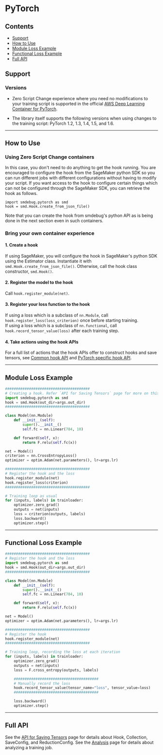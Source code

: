 # PyTorch

## Contents
- [Support](#support)
- [How to Use](#how-to-use)
- [Module Loss Example](#module-loss-example)
- [Functional Loss Example](#functional-loss-example)
- [Full API](#full-api)

## Support
### Versions
- Zero Script Change experience where you need no modifications to your training script is supported in the official [AWS Deep Learning Container for PyTorch](https://github.com/aws/deep-learning-containers/blob/master/available_images.md#general-framework-containers).

- The library itself supports the following versions when using changes to the training script: PyTorch 1.2, 1.3, 1.4, 1.5, and 1.6.

---

## How to Use
### Using Zero Script Change containers
In this case, you don't need to do anything to get the hook running. You are encouraged to configure the hook from the SageMaker python SDK so you can run different jobs with different configurations without having to modify your script. If you want access to the hook to configure certain things which can not be configured through the SageMaker SDK, you can retrieve the hook as follows.
```
import smdebug.pytorch as smd
hook = smd.Hook.create_from_json_file()
```
Note that you can create the hook from smdebug's python API as is being done in the next section even in such containers.

### Bring your own container experience
#### 1. Create a hook
If using SageMaker, you will configure the hook in SageMaker's python SDK using the Estimator class. Instantiate it with
`smd.Hook.create_from_json_file()`. Otherwise, call the hook class constructor, `smd.Hook()`.

#### 2. Register the model to the hook
Call `hook.register_module(net)`.

#### 3. Register your loss function to the hook
If using a loss which is a subclass of `nn.Module`, call `hook.register_loss(loss_criterion)` once before starting training.\
If using a loss which is a subclass of `nn.functional`, call `hook.record_tensor_value(loss)` after each training step.

#### 4. Take actions using the hook APIs

For a full list of actions that the hook APIs offer to construct hooks and save tensors, see [Common hook API](https://github.com/awslabs/sagemaker-debugger/blob/master/docs/api.md#common-hook-api) and [PyTorch specific hook API](https://github.com/awslabs/sagemaker-debugger/blob/master/docs/api.md#pytorch-specific-hook-api).

---

## Module Loss Example
```python
#######################################
# Creating a hook. Refer `API for Saving Tensors` page for more on this
import smdebug.pytorch as smd
hook = smd.Hook(out_dir=args.out_dir)
#######################################

class Model(nn.Module)
    def __init__(self):
        super().__init__()
        self.fc = nn.Linear(784, 10)

    def forward(self, x):
        return F.relu(self.fc(x))

net = Model()
criterion = nn.CrossEntropyLoss()
optimizer = optim.Adam(net.parameters(), lr=args.lr)

#######################################
# Register the hook and the loss
hook.register_module(net)
hook.register_loss(criterion)
#######################################

# Training loop as usual
for (inputs, labels) in trainloader:
    optimizer.zero_grad()
    outputs = net(inputs)
    loss = criterion(outputs, labels)
    loss.backward()
    optimizer.step()
```

---

## Functional Loss Example
```python
#######################################
# Register the hook and the loss
import smdebug.pytorch as smd
hook = smd.Hook(out_dir=args.out_dir)
#######################################

class Model(nn.Module)
    def __init__(self):
        super().__init__()
        self.fc = nn.Linear(784, 10)

    def forward(self, x):
        return F.relu(self.fc(x))

net = Model()
optimizer = optim.Adam(net.parameters(), lr=args.lr)

#######################################
# Register the hook
hook.register_module(net)
#######################################

# Training loop, recording the loss at each iteration
for (inputs, labels) in trainloader:
    optimizer.zero_grad()
    outputs = net(inputs)
    loss = F.cross_entropy(outputs, labels)

    #######################################
    # Manually record the loss
    hook.record_tensor_value(tensor_name="loss", tensor_value=loss)
    #######################################

    loss.backward()
    optimizer.step()
```

---

## Full API
See the [API for Saving Tensors](api.md) page for details about Hook, Collection, SaveConfig, and ReductionConfig.
See the [Analysis](analysis.md) page for details about analyzing a training job.
